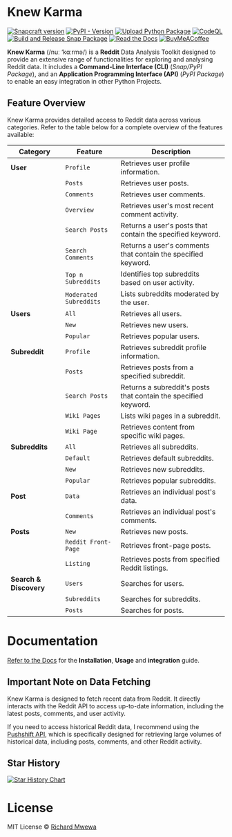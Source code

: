 # Knew Karma

[![Snapcraft version](https://img.shields.io/snapcraft/v/knewkarma/latest/stable?logo=snapcraft&color=%23BB431A)](https://snapcraft.io/knewkarma) [![PyPI - Version](https://img.shields.io/pypi/v/knewkarma?logo=pypi&link=https%3A%2F%2Fpypi.org%2Fproject%2Fknewkarma)](https://pypi.org/project/knewkarma) [![Upload Python Package](https://github.com/bellingcat/knewkarma/actions/workflows/python-publish.yml/badge.svg)](https://github.com/bellingcat/knewkarma/actions/workflows/python-publish.yml) [![CodeQL](https://github.com/bellingcat/knewkarma/actions/workflows/codeql.yml/badge.svg)](https://github.com/bellingcat/knewkarma/actions/workflows/codeql.yml) [![Build and Release Snap Package](https://github.com/bellingcat/knewkarma/actions/workflows/snapstore-publish.yml/badge.svg)](https://github.com/bellingcat/knewkarma/actions/workflows/snapstore-publish.yml) [![Read the Docs](https://img.shields.io/readthedocs/knewkarma?logo=readthedocs)](https://knewkarma.readthedocs.io) [![BuyMeACoffee](https://img.shields.io/badge/Buy%20Me%20a%20Coffee-ffdd00?style=flat&logo=buy-me-a-coffee&logoColor=black)](https://buymeacoffee.com/rly0nheart)

**Knew Karma** (/nuː ‘kɑːrmə/) is a **Reddit** Data Analysis Toolkit designed to provide an extensive range of
functionalities for exploring and analysing Reddit data. It includes a **Command-Line Interface (CLI)** (_Snap/PyPI
Package_), and an
**Application Programming Interface (API)** (_PyPI Package_) to enable an easy integration in other Python Projects.

## Feature Overview

Knew Karma provides detailed access to Reddit data across various categories. Refer to the table below for a
complete overview of the features available:

| Category               | Feature                | Description                                                     |
|------------------------|------------------------|-----------------------------------------------------------------|
| **User**               | `Profile`              | Retrieves user profile information.                             |
|                        | `Posts`                | Retrieves user posts.                                           |
|                        | `Comments`             | Retrieves user comments.                                        |
|                        | `Overview`             | Retrieves user's most recent comment activity.                  |
|                        | `Search Posts`         | Returns a user's posts that contain the specified keyword.      |
|                        | `Search Comments`      | Returns a user's comments that contain the specified keyword.   |
|                        | `Top n Subreddits`     | Identifies top subreddits based on user activity.               |
|                        | `Moderated Subreddits` | Lists subreddits moderated by the user.                         |
| **Users**              | `All`                  | Retrieves all users.                                            |
|                        | `New`                  | Retrieves new users.                                            |
|                        | `Popular`              | Retrieves popular users.                                        |
| **Subreddit**          | `Profile`              | Retrieves subreddit profile information.                        |
|                        | `Posts`                | Retrieves posts from a specified subreddit.                     |
|                        | `Search Posts`         | Returns a subreddit's posts that contain the specified keyword. |
|                        | `Wiki Pages`           | Lists wiki pages in a subreddit.                                |
|                        | `Wiki Page`            | Retrieves content from specific wiki pages.                     |
| **Subreddits**         | `All`                  | Retrieves all subreddits.                                       |
|                        | `Default`              | Retrieves default subreddits.                                   |
|                        | `New`                  | Retrieves new subreddits.                                       |
|                        | `Popular`              | Retrieves popular subreddits.                                   |
| **Post**               | `Data`                 | Retrieves an individual post's data.                            |
|                        | `Comments`             | Retrieves an individual post's comments.                        |
| **Posts**              | `New`                  | Retrieves new posts.                                            |
|                        | `Reddit Front-Page`    | Retrieves front-page posts.                                     |
|                        | `Listing`              | Retrieves posts from specified Reddit listings.                 |
| **Search & Discovery** | `Users`                | Searches for users.                                             |
|                        | `Subreddits`           | Searches for subreddits.                                        |
|                        | `Posts`                | Searches for posts.                                             |

# Documentation

[Refer to the Docs](https://knewkarma.readthedocs.io) for the **Installation**, **Usage** and **integration** guide.

## Important Note on Data Fetching

Knew Karma is designed to fetch recent data from Reddit. It directly interacts with the Reddit API to access up-to-date
information, including the latest posts, comments, and user activity.

If you need to access historical Reddit data, I recommend using the [Pushshift API](https://api.pushshift.io/docs),
which is
specifically designed for retrieving large volumes of historical data, including posts, comments, and
other Reddit activity.

## Star History

<a href="https://star-history.com/#bellingcat/knewkarma&Date">
 <picture>
   <source media="(prefers-color-scheme: dark)" srcset="https://api.star-history.com/svg?repos=bellingcat/knewkarma&type=Date&theme=dark" />
   <source media="(prefers-color-scheme: light)" srcset="https://api.star-history.com/svg?repos=bellingcat/knewkarma&type=Date" />
   <img alt="Star History Chart" src="https://api.star-history.com/svg?repos=bellingcat/knewkarma&type=Date" />
 </picture>
</a>

# License

MIT License © [Richard Mwewa](https://rly0nheart.github.io)

